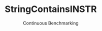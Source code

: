 ---
layout: default
title: StringContainsINSTR
subtitle: Continuous Benchmarking
selected: String
expanded: Benchmarking
benchmark: /individual_results/StringContainsINSTR.html
---